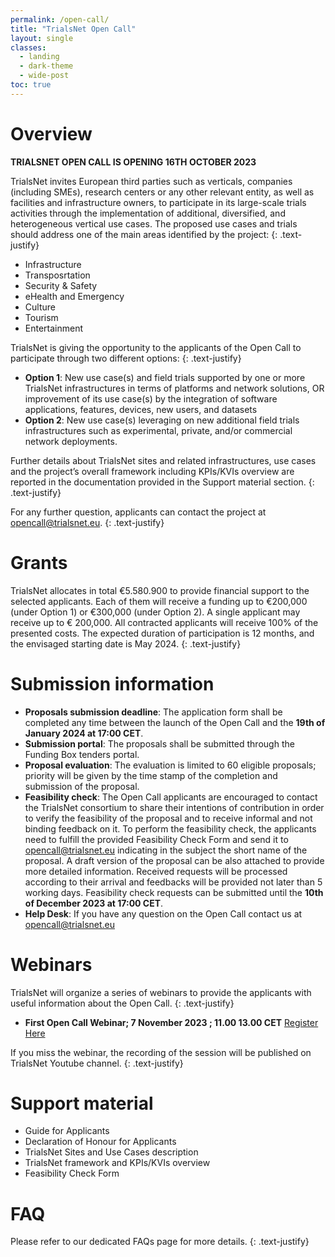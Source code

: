 ```yaml
---
permalink: /open-call/
title: "TrialsNet Open Call"
layout: single
classes:
  - landing
  - dark-theme
  - wide-post
toc: true
---
```

# Overview

**TRIALSNET OPEN CALL IS OPENING 16TH OCTOBER 2023**

TrialsNet invites European third parties such as verticals, companies (including SMEs), research centers or any other relevant entity, as well as facilities and infrastructure owners, to participate in its large-scale trials activities through the implementation of additional, diversified, and heterogeneous vertical use cases. The proposed use cases and trials should address one of the main areas identified by the project:
{: .text-justify}
- Infrastructure
- Transposrtation
- Security & Safety
- eHealth and Emergency
- Culture
- Tourism
- Entertainment

TrialsNet is giving the opportunity to the applicants of the Open Call to participate through two different options:
{: .text-justify}
- **Option 1**: New use case(s) and field trials supported by one or more TrialsNet infrastructures in terms of platforms and network solutions, OR improvement of its use case(s) by the integration of software applications, features, devices, new users, and datasets  
- **Option 2**: New use case(s) leveraging on new additional field trials infrastructures such as experimental, private, and/or commercial network deployments. 

Further details about TrialsNet sites and related infrastructures, use cases and the project’s overall framework including KPIs/KVIs overview are reported in the documentation provided in the Support material section. 
{: .text-justify}

For any further question, applicants can contact the project at opencall@trialsnet.eu.
{: .text-justify} 
# Grants

TrialsNet allocates in total €5.580.900 to provide financial support to the selected applicants. Each of them will receive a funding up to €200,000 (under Option 1) or €300,000 (under Option 2). A single applicant may receive up to € 200,000. All contracted applicants will receive 100% of the presented costs. The expected duration of participation is 12 months, and the envisaged starting date is May 2024. 
{: .text-justify}
# Submission information 

- **Proposals submission deadline**: The application form shall be completed any time between the launch of the Open Call and the **19th of January 2024 at 17:00 CET**. 
- **Submission portal**: The proposals shall be submitted through the Funding Box tenders portal. 
- **Proposal evaluation**: The evaluation is limited to 60 eligible proposals; priority will be given by the time stamp of the completion and submission of the proposal. 
- **Feasibility check**: The Open Call applicants are encouraged to contact the TrialsNet consortium to share their intentions of contribution in order to verify the feasibility of the proposal and to receive informal and not binding feedback on it. To perform the feasibility check, the applicants need to fulfill the provided Feasibility Check Form and send it to opencall@trialsnet.eu indicating in the subject the short name of the proposal. A draft version of the proposal can be also attached to provide more detailed information. Received requests will be processed according to their arrival and feedbacks will be provided not later than 5 working days. Feasibility check requests can be submitted until the **10th of December 2023 at 17:00 CET**. 
- **Help Desk**: If you have any question on the Open Call contact us at opencall@trialsnet.eu 

# Webinars

TrialsNet will organize a series of webinars to provide the applicants with useful information about the Open Call.
{: .text-justify}
- **First Open Call Webinar; 7 November 2023 ; 11.00 13.00 CET** [Register Here](https://ec.europa.eu/eusurvey/runner/TrialsNetOpenCallWebinar2023)

If you miss the webinar, the recording of the session will be published on TrialsNet Youtube channel. 
{: .text-justify}
# Support material

- Guide for Applicants 
- Declaration of Honour for Applicants 
- TrialsNet Sites and Use Cases description 
- TrialsNet framework and KPIs/KVIs overview 
- Feasibility Check Form 

# FAQ

Please refer to our dedicated FAQs page for more details.
{: .text-justify}